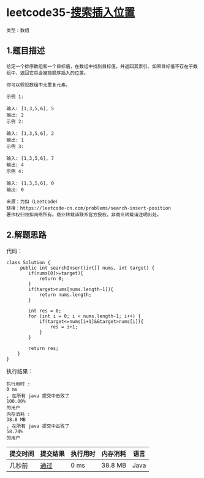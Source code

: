 # leetcode35-[搜索插入位置](https://leetcode-cn.com/problems/search-insert-position/)

`类型：数组`

## 1.题目描述

```
给定一个排序数组和一个目标值，在数组中找到目标值，并返回其索引。如果目标值不存在于数组中，返回它将会被按顺序插入的位置。

你可以假设数组中无重复元素。

示例 1:

输入: [1,3,5,6], 5
输出: 2
示例 2:

输入: [1,3,5,6], 2
输出: 1
示例 3:

输入: [1,3,5,6], 7
输出: 4
示例 4:

输入: [1,3,5,6], 0
输出: 0

来源：力扣（LeetCode）
链接：https://leetcode-cn.com/problems/search-insert-position
著作权归领扣网络所有。商业转载请联系官方授权，非商业转载请注明出处。
```

## 2.解题思路

代码：

```
class Solution {
     public int searchInsert(int[] nums, int target) {
        if(nums[0]>=target){
            return 0;
        }
        if(target>nums[nums.length-1]){
            return nums.length;
        }

        int res = 0;
        for (int i = 0; i < nums.length-1; i++) {
            if(target<=nums[i+1]&&target>nums[i]){
                res = i+1;
            }
        }

        return res;
    }
}
```

执行结果：

```
执行用时 :
0 ms
, 在所有 java 提交中击败了
100.00%
的用户
内存消耗 :
38.8 MB
, 在所有 java 提交中击败了
58.74%
的用户
```

| 提交时间 | 提交结果 | 执行用时 | 内存消耗 | 语言 |
| -------- | -------- | -------- | -------- | ---- |
| 几秒前   | [通过]() | 0 ms     | 38.8 MB  | Java |